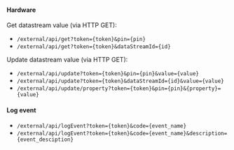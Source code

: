 #### Hardware

Get datastream value (via HTTP GET):
- ```/external/api/get?token={token}&pin={pin}```
- ```/external/api/get?token={token}&dataStreamId={id}```

Update datastream value (via HTTP GET):
- ```/external/api/update?token={token}&pin={pin}&value={value}```
- ```/external/api/update?token={token}&dataStreamId={id}&value={value}```
- ```/external/api/update/property?token={token}&pin={pin}&{property}={value}```

#### Log event

- ```/external/api/logEvent?token={token}&code={event_name}```
- ```/external/api/logEvent?token={token}&code={event_name}&description={event_desciption}```
